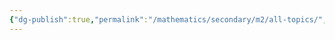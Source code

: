```yaml
---
{"dg-publish":true,"permalink":"/mathematics/secondary/m2/all-topics/","dgPassFrontmatter":true}
---
```



